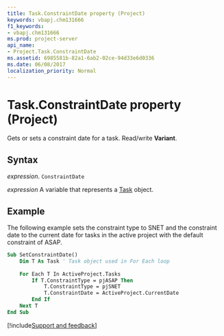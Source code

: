 ```yaml
---
title: Task.ConstraintDate property (Project)
keywords: vbapj.chm131666
f1_keywords:
- vbapj.chm131666
ms.prod: project-server
api_name:
- Project.Task.ConstraintDate
ms.assetid: 6985581b-82a1-6ab2-02ce-94d33e6d0336
ms.date: 06/08/2017
localization_priority: Normal
---
```



# Task.ConstraintDate property (Project)

Gets or sets a constraint date for a task. Read/write  **Variant**.


## Syntax

_expression_. `ConstraintDate`

_expression_ A variable that represents a [Task](./Project.Task.md) object.


## Example

The following example sets the constraint type to SNET and the constraint date to the current date for tasks in the active project with the default constraint of ASAP.


```vb
Sub SetConstraintDate() 
    Dim T As Task ' Task object used in For Each loop 
 
    For Each T In ActiveProject.Tasks 
        If T.ConstraintType = pjASAP Then 
            T.ConstraintType = pjSNET 
            T.ConstraintDate = ActiveProject.CurrentDate 
        End If 
    Next T 
End Sub
```

[!include[Support and feedback](~/includes/feedback-boilerplate.md)]